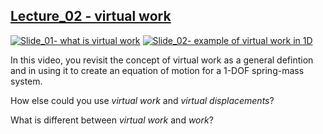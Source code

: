 ## [Lecture_02 - virtual work](https://youtu.be/y45-tnOTlxw)

[![Slide_01- what is virtual work](01_virtual-work.png)](https://youtu.be/y45-tnOTlxw)
[![Slide_02- example of virtual work in 1D](02_virtual-work.png)](https://youtu.be/y45-tnOTlxw?t=171)

In this video, you revisit the concept of virtual work as a general
defintion and in using it to create an equation of motion for a 1-DOF
spring-mass system. 

How else could you use _virtual work_ and _virtual displacements_?

What is different between _virtual work_ and _work_?
